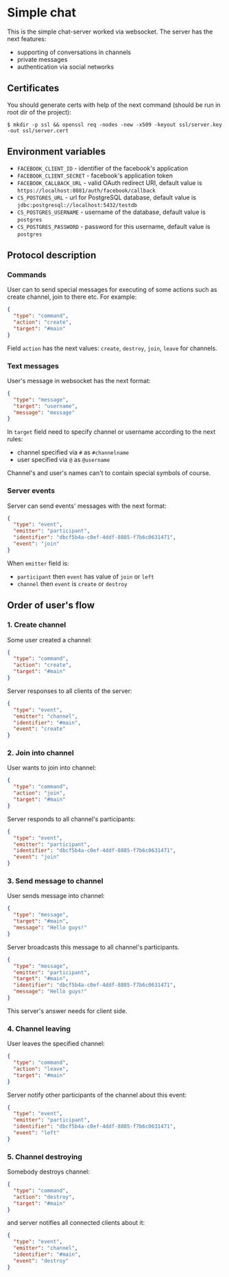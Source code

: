 # Simple chat

This is the simple chat-server worked via websocket. The server has the next features:

- supporting of conversations in channels
- private messages
- authentication via social networks

## Certificates

You should generate certs with help of the next command (should be run in root dir of the project):
```
$ mkdir -p ssl && openssl req -nodes -new -x509 -keyout ssl/server.key -out ssl/server.cert
```

## Environment variables

- `FACEBOOK_CLIENT_ID` - identifier of the facebook's application
- `FACEBOOK_CLIENT_SECRET` - facebook's application token
- `FACEBOOK_CALLBACK_URL` - valid OAuth redirect URI, default value is `https://localhost:8081/auth/facebook/callback`
- `CS_POSTGRES_URL` - url for PostgreSQL database, default value is `jdbc:postgresql://localhost:5432/testdb`
- `CS_POSTGRES_USERNAME` - username of the database, default value is `postgres`
- `CS_POSTGRES_PASSWORD` - password for this username, default value is `postgres`

## Protocol description

### Commands

User can to send special messages for executing of some actions such as create channel, join to there etc. For example:

```json
{
  "type": "command",
  "action": "create",
  "target": "#main"
}
```

Field `action` has the next values: `create`, `destroy`, `join`, `leave` for channels.

### Text messages

User's message in websocket has the next format:

```json
{
  "type": "message",
  "target": "username",
  "message": "message"
}
```

In `target` field need to specify channel or username according to the next rules:
- channel specified via `#` as `#channelname`
- user specified via `@` as `@username`

Channel's and user's names can't to contain special symbols of course.

### Server events

Server can send events' messages with the next format:

```json
{
  "type": "event",
  "emitter": "participant",
  "identifier": "dbcf5b4a-c0ef-4ddf-8885-f7b6c0631471",
  "event": "join"
}
```

When `emitter` field is:
- `participant` then `event` has value of `join` or `left`
- `channel` then `event` is `create` or `destroy`

## Order of user's flow

### 1. Create channel

Some user created a channel:

```json
{
  "type": "command",
  "action": "create",
  "target": "#main"
}
```

Server responses to all clients of the server: 

```json
{
  "type": "event",
  "emitter": "channel",
  "identifier": "#main",
  "event": "create"
}
```

### 2. Join into channel

User wants to join into channel:

```json
{
  "type": "command",
  "action": "join",
  "target": "#main"
}
```

Server responds to all channel's participants:

```json
{
  "type": "event",
  "emitter": "participant",
  "identifier": "dbcf5b4a-c0ef-4ddf-8885-f7b6c0631471",
  "event": "join"
}
```

### 3. Send message to channel

User sends message into channel:

```json
{
  "type": "message",
  "target": "#main",
  "message": "Hello guys!"
}
```

Server broadcasts this message to all channel's participants.

```json
{
  "type": "message",
  "emitter": "participant",
  "target": "#main",
  "identifier": "dbcf5b4a-c0ef-4ddf-8885-f7b6c0631471",
  "message": "Hello guys!"
}
```

This server's answer needs for client side.

### 4. Channel leaving

User leaves the specified channel:

```json
{
  "type": "command",
  "action": "leave",
  "target": "#main"
}
```

Server notify other participants of the channel about this event:

```json
{
  "type": "event",
  "emitter": "participant",
  "identifier": "dbcf5b4a-c0ef-4ddf-8885-f7b6c0631471",
  "event": "left"
}
```

### 5. Channel destroying

Somebody destroys channel:

```json
{
  "type": "command",
  "action": "destroy",
  "target": "#main"
}
```

and server notifies all connected clients about it:

```json
{
  "type": "event",
  "emitter": "channel",
  "identifier": "#main",
  "event": "destroy"
}
```